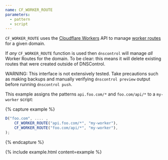 ```yaml
---
name: CF_WORKER_ROUTE
parameters:
  - pattern
  - script
---
```


`CF_WORKER_ROUTE` uses the [Cloudflare Workers](https://developers.cloudflare.com/workers/)
API to manage [worker routes](https://developers.cloudflare.com/workers/platform/routes)
for a given domain.

If _any_ `CF_WORKER_ROUTE` function is used then `dnscontrol` will manage _all_
Worker Routes for the domain. To be clear: this means it will delete existing routes that
were created outside of DNSControl.

WARNING: This interface is not extensively tested. Take precautions such as making
backups and manually verifying `dnscontrol preview` output before running
`dnscontrol push`.

This example assigns the patterns `api.foo.com/*` and `foo.com/api/*` to a `my-worker` script:

{% capture example %}
```js
D("foo.com", .... ,
    CF_WORKER_ROUTE("api.foo.com/*", "my-worker"),
    CF_WORKER_ROUTE("foo.com/api/*", "my-worker"),
);
```
{% endcapture %}

{% include example.html content=example %}
